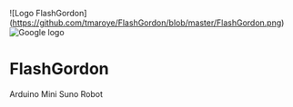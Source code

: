 ![Logo FlashGordon] (https://github.com/tmaroye/FlashGordon/blob/master/FlashGordon.png)
![Google logo](https://www.google.fr/images/srpr/logo11w.png "google logo")
# FlashGordon
Arduino Mini Suno Robot




